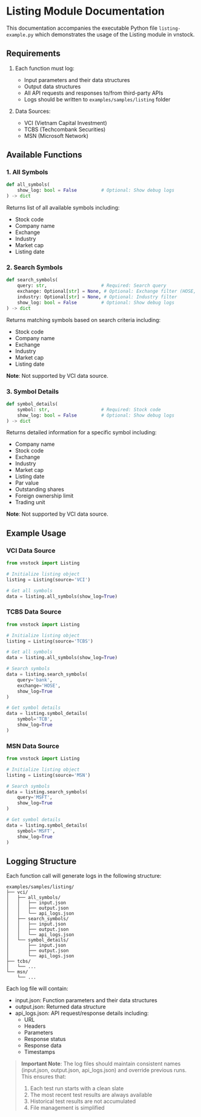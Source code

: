 # Listing Module Documentation

This documentation accompanies the executable Python file `listing-example.py` which demonstrates the usage of the Listing module in vnstock.

## Requirements

1. Each function must log:

   - Input parameters and their data structures
   - Output data structures
   - All API requests and responses to/from third-party APIs
   - Logs should be written to `examples/samples/listing` folder

2. Data Sources:
   - VCI (Vietnam Capital Investment)
   - TCBS (Techcombank Securities)
   - MSN (Microsoft Network)

## Available Functions

### 1. All Symbols

```python
def all_symbols(
    show_log: bool = False         # Optional: Show debug logs
) -> dict
```

Returns list of all available symbols including:

- Stock code
- Company name
- Exchange
- Industry
- Market cap
- Listing date

### 2. Search Symbols

```python
def search_symbols(
    query: str,                    # Required: Search query
    exchange: Optional[str] = None, # Optional: Exchange filter (HOSE, HNX, UPCOM)
    industry: Optional[str] = None, # Optional: Industry filter
    show_log: bool = False         # Optional: Show debug logs
) -> dict
```

Returns matching symbols based on search criteria including:

- Stock code
- Company name
- Exchange
- Industry
- Market cap
- Listing date

**Note**: Not supported by VCI data source.

### 3. Symbol Details

```python
def symbol_details(
    symbol: str,                   # Required: Stock code
    show_log: bool = False         # Optional: Show debug logs
) -> dict
```

Returns detailed information for a specific symbol including:

- Company name
- Stock code
- Exchange
- Industry
- Market cap
- Listing date
- Par value
- Outstanding shares
- Foreign ownership limit
- Trading unit

**Note**: Not supported by VCI data source.

## Example Usage

### VCI Data Source

```python
from vnstock import Listing

# Initialize listing object
listing = Listing(source='VCI')

# Get all symbols
data = listing.all_symbols(show_log=True)
```

### TCBS Data Source

```python
from vnstock import Listing

# Initialize listing object
listing = Listing(source='TCBS')

# Get all symbols
data = listing.all_symbols(show_log=True)

# Search symbols
data = listing.search_symbols(
    query='bank',
    exchange='HOSE',
    show_log=True
)

# Get symbol details
data = listing.symbol_details(
    symbol='TCB',
    show_log=True
)
```

### MSN Data Source

```python
from vnstock import Listing

# Initialize listing object
listing = Listing(source='MSN')

# Search symbols
data = listing.search_symbols(
    query='MSFT',
    show_log=True
)

# Get symbol details
data = listing.symbol_details(
    symbol='MSFT',
    show_log=True
)
```

## Logging Structure

Each function call will generate logs in the following structure:

```
examples/samples/listing/
├── vci/
│   ├── all_symbols/
│   │   ├── input.json
│   │   ├── output.json
│   │   └── api_logs.json
│   ├── search_symbols/
│   │   ├── input.json
│   │   ├── output.json
│   │   └── api_logs.json
│   └── symbol_details/
│       ├── input.json
│       ├── output.json
│       └── api_logs.json
├── tcbs/
│   └── ...
└── msn/
    └── ...
```

Each log file will contain:

- input.json: Function parameters and their data structures
- output.json: Returned data structure
- api_logs.json: API request/response details including:
  - URL
  - Headers
  - Parameters
  - Response status
  - Response data
  - Timestamps

> **Important Note**: The log files should maintain consistent names (input.json, output.json, api_logs.json) and override previous runs. This ensures that:
>
> 1. Each test run starts with a clean slate
> 2. The most recent test results are always available
> 3. Historical test results are not accumulated
> 4. File management is simplified
